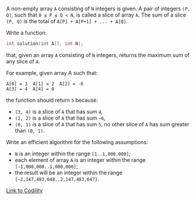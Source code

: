 A non-empty array `A` consisting of `N` integers is given. A pair of integers `(P, Q)`, such that `0 ≤ P ≤ Q < N`, is called a slice of array `A`. The sum of a slice `(P, Q)` is the total of `A[P] + A[P+1] + ... + A[Q]`.

Write a function:
```c
int solution(int A[], int N);
```
that, given an array `A` consisting of `N` integers, returns the maximum sum of any slice of `A`.

For example, given array A such that:
```
A[0] = 3  A[1] = 2  A[2] = -6
A[3] = 4  A[4] = 0
```
the function should return `5` because:
- `(3, 4)` is a slice of `A` that has sum `4`,
- `(2, 2)` is a slice of `A` that has sum `−6`,
- `(0, 1)` is a slice of `A` that has sum `5`,
no other slice of `A` has sum greater than `(0, 1)`.

Write an efficient algorithm for the following assumptions:
- `N` is an integer within the range `[1..1,000,000]`;
- each element of array `A` is an integer within the range `[−1,000,000..1,000,000]`;
- the result will be an integer within the range `[−2,147,483,648..2,147,483,647]`.

[Link to Codility](https://app.codility.com/programmers/lessons/9-maximum_slice_problem/max_slice_sum/)
